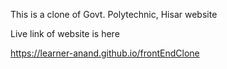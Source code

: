 This is a clone of Govt. Polytechnic, Hisar website

Live link of website is here

https://learner-anand.github.io/frontEndClone
